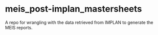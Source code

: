 # meis_post-implan_mastersheets
A repo for wrangling with the data retrieved from IMPLAN to generate the MEIS reports.
